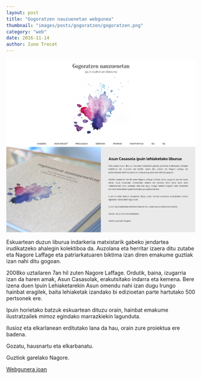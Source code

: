 ```yaml
---
layout: post
title: "Gogoratzen nauzuenetan webgunea"
thumbnail: "images/posts/gogoratzen/gogoratzen.png"
category: "web"
date: 2016-11-14
author: Iune Trecet
---
```


<img src="/images/posts/gogoratzen/gogoratzen.jpg" alt="Gogoratzen nauzuenetan">

Eskuartean duzun liburua indarkeria matxistarik gabeko jendartea irudikatzeko ahalegin kolektiboa da. Auzolana eta herritar izaera ditu zutabe eta Nagore Laffage eta patriarkatuaren biktima izan diren emakume guztiak izan nahi ditu gogoan.

2008ko uztailaren 7an hil zuten Nagore Laffage. Ordutik, baina, izugarria izan da haren amak, Asun Casasolak, erakutsitako indarra eta kemena. Bere izena duen Ipuin Lehiaketarekin Asun omendu nahi izan dugu Irungo hainbat eragilek, baita lehiaketak izandako bi edizioetan parte hartutako 500 pertsonek ere.

Ipuin horietako batzuk eskuartean dituzu orain, hainbat emakume ilustratzailek mimoz egindako marrazkiekin lagunduta.

Ilusioz eta elkarlanean erditutako lana da hau, orain zure proiektua ere badena.

Gozatu, hausnartu eta elkarbanatu.

Guztiok garelako Nagore.

<a class="goProject {{ page.category }}" href="https://gogoratzennauzenetan.eus">Webgunera joan</a>


